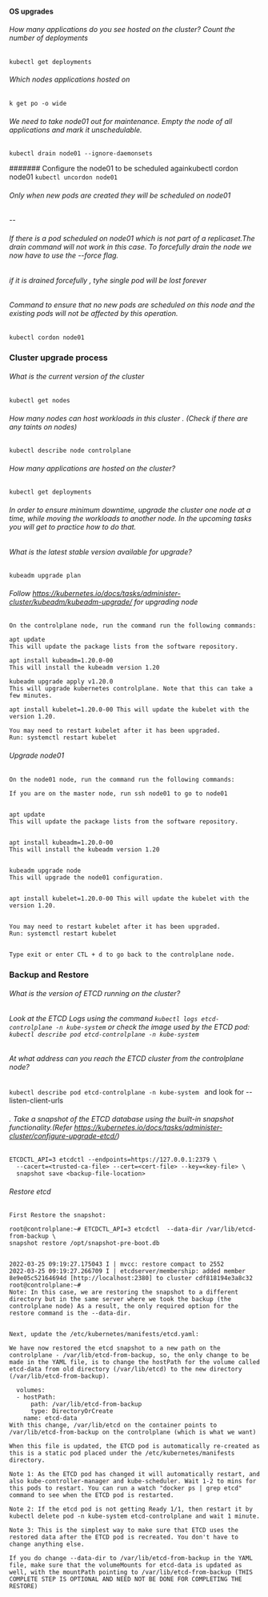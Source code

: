 #### OS upgrades
###### How many applications do you see hosted on the cluster? Count the number of deployments
`
kubectl get deployments
`

###### Which nodes applications hosted on
`
k get po -o wide
`

###### We need to take node01 out for maintenance. Empty the node of all applications and mark it unschedulable.
`
kubectl drain node01 --ignore-daemonsets
`

####### Configure the node01 to be scheduled againkubectl cordon node01
`
kubectl uncordon node01
`
###### Only when new pods are created they will be scheduled on node01

--
###### If there is a  pod scheduled on node01 which is not part of a replicaset.The drain command will not work in this case. To forcefully drain the node we now have to use the --force flag.

###### if it is drained forcefully , tyhe single pod will be lost forever

######  Command to ensure that no new pods are scheduled on this node and the existing pods will not be affected by this operation.
`
kubectl cordon node01
`

### Cluster upgrade process

###### What is the current version of the cluster
`
kubectl get nodes
`

###### How many nodes can host workloads in this cluster . (Check if there are any taints on nodes)
```
kubectl describe node controlplane
```

###### How many applications are hosted on the cluster?
`
kubectl get deployments
`

###### In order to ensure minimum downtime, upgrade the cluster one node at a time, while moving the workloads to another node. In the upcoming tasks you will get to practice how to do that.

###### What is the latest stable version available for upgrade?
```
kubeadm upgrade plan
```
###### Follow https://kubernetes.io/docs/tasks/administer-cluster/kubeadm/kubeadm-upgrade/ for upgrading node
```
On the controlplane node, run the command run the following commands:

apt update
This will update the package lists from the software repository.

apt install kubeadm=1.20.0-00
This will install the kubeadm version 1.20

kubeadm upgrade apply v1.20.0
This will upgrade kubernetes controlplane. Note that this can take a few minutes.

apt install kubelet=1.20.0-00 This will update the kubelet with the version 1.20.

You may need to restart kubelet after it has been upgraded.
Run: systemctl restart kubelet

```

###### Upgrade node01
```
On the node01 node, run the command run the following commands:

If you are on the master node, run ssh node01 to go to node01


apt update
This will update the package lists from the software repository.


apt install kubeadm=1.20.0-00
This will install the kubeadm version 1.20


kubeadm upgrade node
This will upgrade the node01 configuration.


apt install kubelet=1.20.0-00 This will update the kubelet with the version 1.20.


You may need to restart kubelet after it has been upgraded.
Run: systemctl restart kubelet


Type exit or enter CTL + d to go back to the controlplane node.
```

### Backup and Restore

###### What is the version of ETCD running on the cluster?

###### Look at the ETCD Logs using the command `kubectl logs etcd-controlplane -n kube-system` or check the image used by the ETCD pod: `kubectl describe pod etcd-controlplane -n kube-system`

###### At what address can you reach the ETCD cluster from the controlplane node?
`
kubectl describe pod etcd-controlplane -n kube-system 
`  and look for --listen-client-urls


###### . Take a snapshot of the ETCD database using the built-in snapshot functionality.(Refer https://kubernetes.io/docs/tasks/administer-cluster/configure-upgrade-etcd/)
```
ETCDCTL_API=3 etcdctl --endpoints=https://127.0.0.1:2379 \
  --cacert=<trusted-ca-file> --cert=<cert-file> --key=<key-file> \
  snapshot save <backup-file-location>
```

###### Restore etcd
```
First Restore the snapshot:

root@controlplane:~# ETCDCTL_API=3 etcdctl  --data-dir /var/lib/etcd-from-backup \
snapshot restore /opt/snapshot-pre-boot.db


2022-03-25 09:19:27.175043 I | mvcc: restore compact to 2552
2022-03-25 09:19:27.266709 I | etcdserver/membership: added member 8e9e05c52164694d [http://localhost:2380] to cluster cdf818194e3a8c32
root@controlplane:~# 
Note: In this case, we are restoring the snapshot to a different directory but in the same server where we took the backup (the controlplane node) As a result, the only required option for the restore command is the --data-dir.


Next, update the /etc/kubernetes/manifests/etcd.yaml:

We have now restored the etcd snapshot to a new path on the controlplane - /var/lib/etcd-from-backup, so, the only change to be made in the YAML file, is to change the hostPath for the volume called etcd-data from old directory (/var/lib/etcd) to the new directory (/var/lib/etcd-from-backup).

  volumes:
  - hostPath:
      path: /var/lib/etcd-from-backup
      type: DirectoryOrCreate
    name: etcd-data
With this change, /var/lib/etcd on the container points to /var/lib/etcd-from-backup on the controlplane (which is what we want)

When this file is updated, the ETCD pod is automatically re-created as this is a static pod placed under the /etc/kubernetes/manifests directory.

Note 1: As the ETCD pod has changed it will automatically restart, and also kube-controller-manager and kube-scheduler. Wait 1-2 to mins for this pods to restart. You can run a watch "docker ps | grep etcd" command to see when the ETCD pod is restarted.

Note 2: If the etcd pod is not getting Ready 1/1, then restart it by kubectl delete pod -n kube-system etcd-controlplane and wait 1 minute.

Note 3: This is the simplest way to make sure that ETCD uses the restored data after the ETCD pod is recreated. You don't have to change anything else.

If you do change --data-dir to /var/lib/etcd-from-backup in the YAML file, make sure that the volumeMounts for etcd-data is updated as well, with the mountPath pointing to /var/lib/etcd-from-backup (THIS COMPLETE STEP IS OPTIONAL AND NEED NOT BE DONE FOR COMPLETING THE RESTORE)


```
